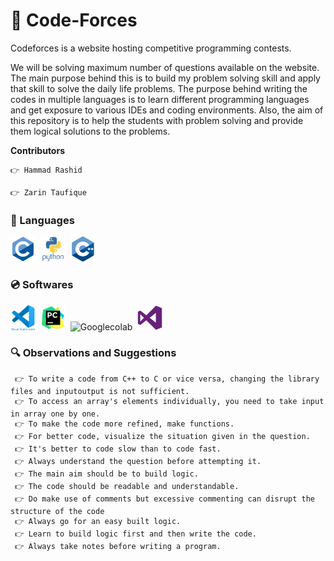 # 👊 Code-Forces

Codeforces is a website hosting competitive programming contests. 

We will be solving maximum number of questions available on the website. The main purpose behind this is to build my problem solving skill and apply that skill to solve the daily life problems. The purpose behind writing the codes in multiple languages is to learn different programming languages and get exposure to various IDEs and coding environments. Also, the aim of this repository is to help the students with problem solving and provide them logical solutions to the problems. 

**Contributors**

    👉 Hammad Rashid

    👉 Zarin Taufique
 
### :hammer: Languages
<img src="https://github.com/devicons/devicon/blob/master/icons/c/c-original.svg"  title="C" alt="C" width="40" height="40"/>&nbsp;
<img src="https://github.com/devicons/devicon/blob/master/icons/python/python-original-wordmark.svg"  title="Python" alt="Python" width="40" height="40"/>&nbsp;
<img src="https://github.com/devicons/devicon/blob/master/icons/cplusplus/cplusplus-original.svg"  title="C++" alt="C++" width="40" height="40"/>&nbsp;

### 💿 Softwares
 <img src="https://github.com/devicons/devicon/blob/master/icons/vscode/vscode-original-wordmark.svg"  title="VScode" alt="VSC" width="40" height="40"/>&nbsp;
 <img src="https://github.com/devicons/devicon/blob/master/icons/pycharm/pycharm-original.svg"  title="Pycharm" alt="PyC" width="40" height="40"/>&nbsp;
 <img src="https://miro.medium.com/max/256/0*zNcjWYiZcJgreZAs.png"  title="Colab" alt="Googlecolab" width="60" height="52"/>&nbsp;
 <img src="https://github.com/devicons/devicon/blob/master/icons/visualstudio/visualstudio-plain.svg"  title="VS" alt="VS" width="40" height="40"/>&nbsp;

### :mag: Observations and Suggestions
     👉 To write a code from C++ to C or vice versa, changing the library files and inputoutput is not sufficient.
     👉 To access an array's elements individually, you need to take input in array one by one.
     👉 To make the code more refined, make functions.
     👉 For better code, visualize the situation given in the question.
     👉 It's better to code slow than to code fast.
     👉 Always understand the question before attempting it.
     👉 The main aim should be to build logic.
     👉 The code should be readable and understandable. 
     👉 Do make use of comments but excessive commenting can disrupt the structure of the code
     👉 Always go for an easy built logic.
     👉 Learn to build logic first and then write the code.
     👉 Always take notes before writing a program.
     
     


